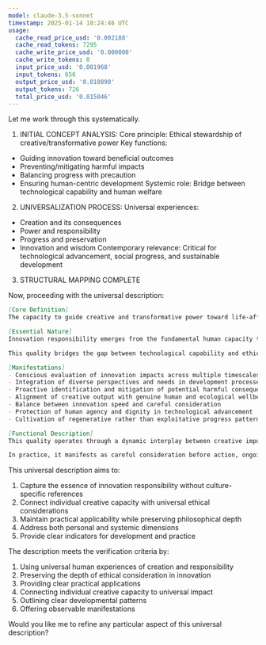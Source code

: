 ```yaml
---
model: claude-3.5-sonnet
timestamp: 2025-01-14 18:24:46 UTC
usage:
  cache_read_price_usd: '0.002188'
  cache_read_tokens: 7295
  cache_write_price_usd: '0.000000'
  cache_write_tokens: 0
  input_price_usd: '0.001968'
  input_tokens: 656
  output_price_usd: '0.010890'
  output_tokens: 726
  total_price_usd: '0.015046'
---
```


Let me work through this systematically.

1. INITIAL CONCEPT ANALYSIS:
Core principle: Ethical stewardship of creative/transformative power
Key functions:
- Guiding innovation toward beneficial outcomes
- Preventing/mitigating harmful impacts
- Balancing progress with precaution
- Ensuring human-centric development
Systemic role: Bridge between technological capability and human welfare

2. UNIVERSALIZATION PROCESS:
Universal experiences:
- Creation and its consequences
- Power and responsibility
- Progress and preservation
- Innovation and wisdom
Contemporary relevance: Critical for technological advancement, social progress, and sustainable development

3. STRUCTURAL MAPPING COMPLETE

Now, proceeding with the universal description:

```markdown
[Core Definition]
The capacity to guide creative and transformative power toward life-affirming outcomes while protecting against potential harms. It combines innovative drive with ethical awareness, ensuring that progress serves rather than diminishes human flourishing and ecological balance.

[Essential Nature]
Innovation responsibility emerges from the fundamental human capacity to transform our world through creativity and invention, coupled with the wisdom to recognize the far-reaching consequences of these transformations. It manifests as an active commitment to shape change in ways that enhance rather than diminish life's complexity and richness.

This quality bridges the gap between technological capability and ethical wisdom, ensuring that human creative power serves authentic needs while protecting against unintended negative consequences. It represents the marriage of innovative drive with deep responsibility for the web of life affected by our innovations.

[Manifestations]
- Conscious evaluation of innovation impacts across multiple timescales and systems
- Integration of diverse perspectives and needs in development processes
- Proactive identification and mitigation of potential harmful consequences
- Alignment of creative output with genuine human and ecological wellbeing
- Balance between innovation speed and careful consideration
- Protection of human agency and dignity in technological advancement
- Cultivation of regenerative rather than exploitative progress patterns

[Functional Description]
This quality operates through a dynamic interplay between creative impulse and ethical awareness. It develops through cultivating systems thinking, strengthening ethical sensitivity, and building capacity to hold multiple perspectives simultaneously. As technical capability grows, this quality deepens to match increased power with increased responsibility, maintaining crucial balance between progress and preservation.

In practice, it manifests as careful consideration before action, ongoing monitoring of impacts, and willingness to adjust course based on observed effects. It enables individuals and organizations to innovate in ways that strengthen rather than weaken the fabric of life, leading to developments that solve problems without creating larger ones. This quality transforms innovation from a purely technical process into a wisdom-guided journey of conscious evolution.
```

This universal description aims to:
1. Capture the essence of innovation responsibility without culture-specific references
2. Connect individual creative capacity with universal ethical considerations
3. Maintain practical applicability while preserving philosophical depth
4. Address both personal and systemic dimensions
5. Provide clear indicators for development and practice

The description meets the verification criteria by:
1. Using universal human experiences of creation and responsibility
2. Preserving the depth of ethical consideration in innovation
3. Providing clear practical applications
4. Connecting individual creative capacity to universal impact
5. Outlining clear developmental patterns
6. Offering observable manifestations

Would you like me to refine any particular aspect of this universal description?